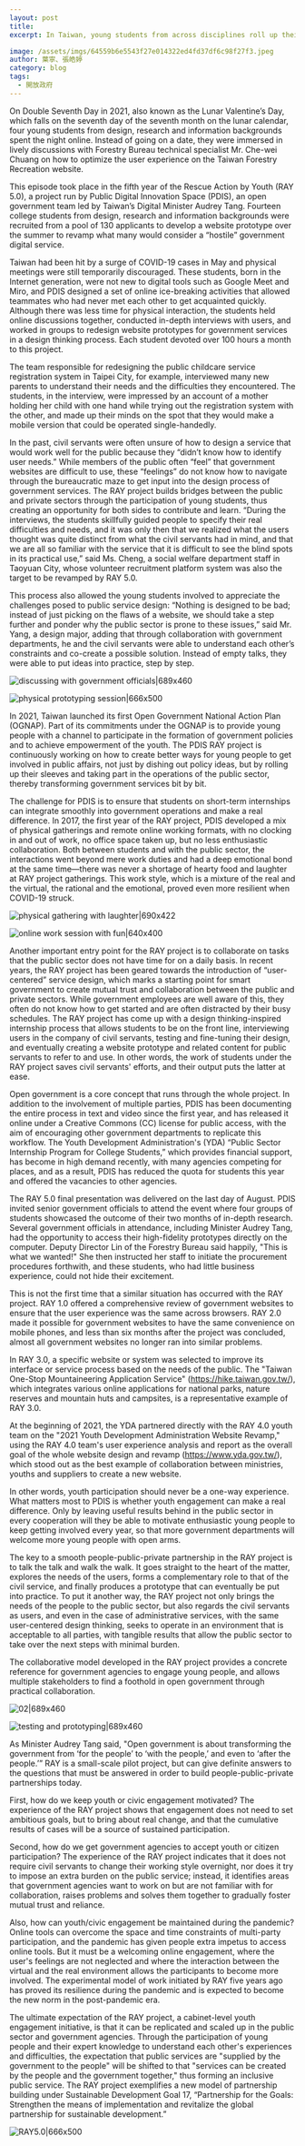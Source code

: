 ```yaml
---
layout: post
title: 
excerpt: In Taiwan, young students from across disciplines roll up their sleeves over the summer to work with government agencies in the midst of the COVID-19 pandemic to revamp what everyone describes as "user-unfriendly government digital services."

image: /assets/imgs/64559b6e5543f27e014322ed4fd37df6c98f27f3.jpeg
author: 葉寧、張皓婷
category: blog
tags: 
  - 開放政府
---
```


On Double Seventh Day in 2021, also known as the Lunar Valentine’s Day, which falls on the seventh day of the seventh month on the lunar calendar, four young students from design, research and information backgrounds spent the night online. Instead of going on a date, they were immersed in lively discussions with Forestry Bureau technical specialist Mr. Che-wei Chuang on how to optimize the user experience on the Taiwan Forestry Recreation website.

This episode took place in the fifth year of the Rescue Action by Youth (RAY 5.0), a project run by Public Digital Innovation Space (PDIS), an open government team led by Taiwan’s Digital Minister Audrey Tang. Fourteen college students from design, research and information backgrounds were recruited from a pool of 130 applicants to develop a website prototype over the summer to revamp what many would consider a “hostile” government digital service.

Taiwan had been hit by a surge of COVID-19 cases in May and physical meetings were still temporarily discouraged. These students, born in the Internet generation, were not new to digital tools such as Google Meet and Miro, and PDIS designed a set of online ice-breaking activities that allowed teammates who had never met each other to get acquainted quickly. Although there was less time for physical interaction, the students held online discussions together, conducted in-depth interviews with users, and worked in groups to redesign website prototypes for government services in a design thinking process. Each student devoted over 100 hours a month to this project.

The team responsible for redesigning the public childcare service registration system in Taipei City, for example, interviewed many new parents to understand their needs and the difficulties they encountered. The students, in the interview, were impressed by an account of a mother holding her child with one hand while trying out the registration system with the other, and made up their minds on the spot that they would make a mobile version that could be operated single-handedly.

In the past, civil servants were often unsure of how to design a service that would work well for the public because they “didn’t know how to identify user needs.” While members of the public often “feel” that government websites are difficult to use, these “feelings” do not know how to navigate through the bureaucratic maze to get input into the design process of government services. The RAY project builds bridges between the public and private sectors through the participation of young students, thus creating an opportunity for both sides to contribute and learn. “During the interviews, the students skillfully guided people to specify their real difficulties and needs, and it was only then that we realized what the users thought was quite distinct from what the civil servants had in mind, and that we are all so familiar with the service that it is difficult to see the blind spots in its practical use,” said Ms. Cheng, a social welfare department staff in Taoyuan City, whose volunteer recruitment platform system was also the target to be revamped by RAY 5.0.

This process also allowed the young students involved to appreciate the challenges posed to public service design: “Nothing is designed to be bad; instead of just picking on the flaws of a website, we should take a step further and ponder why the public sector is prone to these issues,” said Mr. Yang, a design major, adding that through collaboration with government departments, he and the civil servants were able to understand each other’s constraints and co-create a possible solution. Instead of empty talks, they were able to put ideas into practice, step by step.

![discussing with government officials|689x460](/assets/imgs/db940ae062d98d93188586d0176cbeb05757f688.jpeg) 

![physical prototyping session|666x500](/assets/imgs/b0aad09cf532f687b91b19d2c3e8499d5bd8d9a3.jpeg) 

In 2021, Taiwan launched its first Open Government National Action Plan (OGNAP). Part of its commitments under the OGNAP is to provide young people with a channel to participate in the formation of government policies and to achieve empowerment of the youth. The PDIS RAY project is continuously working on how to create better ways for young people to get involved in public affairs, not just by dishing out policy ideas, but by rolling up their sleeves and taking part in the operations of the public sector, thereby transforming government services bit by bit.

The challenge for PDIS is to ensure that students on short-term internships can integrate smoothly into government operations and make a real difference. In 2017, the first year of the RAY project, PDIS developed a mix of physical gatherings and remote online working formats, with no clocking in and out of work, no office space taken up, but no less enthusiastic collaboration. Both between students and with the public sector, the interactions went beyond mere work duties and had a deep emotional bond at the same time—there was never a shortage of hearty food and laughter at RAY project gatherings. This work style, which is a mixture of the real and the virtual, the rational and the emotional, proved even more resilient when COVID-19 struck.

![physical gathering with laughter|690x422](/assets/imgs/42abd100132483caa141158e8152478d7ad0261c.jpeg) 

![online work session with fun|640x400](/assets/imgs/d86b9d26fdd6342a3cec409eed0ada602336803e.jpeg) 

Another important entry point for the RAY project is to collaborate on tasks that the public sector does not have time for on a daily basis. In recent years, the RAY project has been geared towards the introduction of “user-centered” service design, which marks a starting point for smart government to create mutual trust and collaboration between the public and private sectors. While government employees are well aware of this, they often do not know how to get started and are often distracted by their busy schedules. The RAY project has come up with a design thinking-inspired internship process that allows students to be on the front line, interviewing users in the company of civil servants, testing and fine-tuning their design, and eventually creating a website prototype and related content for public servants to refer to and use. In other words, the work of students under the RAY project saves civil servants' efforts, and their output puts the latter at ease.

Open government is a core concept that runs through the whole project. In addition to the involvement of multiple parties, PDIS has been documenting the entire process in text and video since the first year, and has released it online under a Creative Commons (CC) license for public access, with the aim of encouraging other government departments to replicate this workflow. The Youth Development Administration's (YDA) “Public Sector Internship Program for College Students,” which provides financial support, has become in high demand recently, with many agencies competing for places, and as a result, PDIS has reduced the quota for students this year and offered the vacancies to other agencies.

The RAY 5.0 final presentation was delivered on the last day of August. PDIS invited senior government officials to attend the event where four groups of students showcased the outcome of their two months of in-depth research. Several government officials in attendance, including Minister Audrey Tang, had the opportunity to access their high-fidelity prototypes directly on the computer. Deputy Director Lin of the Forestry Bureau said happily, "This is what we wanted!" She then instructed her staff to initiate the procurement procedures forthwith, and these students, who had little business experience, could not hide their excitement.

This is not the first time that a similar situation has occurred with the RAY project. RAY 1.0 offered a comprehensive review of government websites to ensure that the user experience was the same across browsers. RAY 2.0 made it possible for government websites to have the same convenience on mobile phones, and less than six months after the project was concluded, almost all government websites no longer ran into similar problems.

In RAY 3.0, a specific website or system was selected to improve its interface or service process based on the needs of the public. The "Taiwan One-Stop Mountaineering Application Service" (https://hike.taiwan.gov.tw/), which integrates various online applications for national parks, nature reserves and mountain huts and campsites, is a representative example of RAY 3.0. 

At the beginning of 2021, the YDA partnered directly with the RAY 4.0 youth team on the "2021 Youth Development Administration Website Revamp," using the RAY 4.0 team's user experience analysis and report as the overall goal of the whole website design and revamp (https://www.yda.gov.tw/), which stood out as the best example of collaboration between ministries, youths and suppliers to create a new website.

In other words, youth participation should never be a one-way experience. What matters most to PDIS is whether youth engagement can make a real difference. Only by leaving useful results behind in the public sector in every cooperation will they be able to motivate enthusiastic young people to keep getting involved every year, so that more government departments will welcome more young people with open arms.

The key to a smooth people-public-private partnership in the RAY project is to talk the talk and walk the walk. It goes straight to the heart of the matter, explores the needs of the users, forms a complementary role to that of the civil service, and finally produces a prototype that can eventually be put into practice. To put it another way, the RAY project not only brings the needs of the people to the public sector, but also regards the civil servants as users, and even in the case of administrative services, with the same user-centered design thinking, seeks to operate in an environment that is acceptable to all parties, with tangible results that allow the public sector to take over the next steps with minimal burden.

The collaborative model developed in the RAY project provides a concrete reference for government agencies to engage young people, and allows multiple stakeholders to find a foothold in open government through practical collaboration.

![02|689x460](/assets/imgs/2753ee3f62cbd8d28498d30fda4edc5749be5df1.jpeg)

![testing and prototyping|689x460](/assets/imgs/5f33b2c397fac9d5e453ee68d99d70baf154dc23.jpeg) 

As Minister Audrey Tang said, "Open government is about transforming the government from ‘for the people’ to ‘with the people,’ and even to ‘after the people.’” RAY is a small-scale pilot project, but can give definite answers to the questions that must be answered in order to build people-public-private partnerships today.

First, how do we keep youth or civic engagement motivated? The experience of the RAY project shows that engagement does not need to set ambitious goals, but to bring about real change, and that the cumulative results of cases will be a source of sustained participation.

Second, how do we get government agencies to accept youth or citizen participation? The experience of the RAY project indicates that it does not require civil servants to change their working style overnight, nor does it try to impose an extra burden on the public service; instead, it identifies areas that government agencies want to work on but are not familiar with for collaboration, raises problems and solves them together to gradually foster mutual trust and reliance.

Also, how can youth/civic engagement be maintained during the pandemic? Online tools can overcome the space and time constraints of multi-party participation, and the pandemic has given people extra impetus to access online tools. But it must be a welcoming online engagement, where the user's feelings are not neglected and where the interaction between the virtual and the real environment allows the participants to become more involved. The experimental model of work initiated by RAY five years ago has proved its resilience during the pandemic and is expected to become the new norm in the post-pandemic era.

The ultimate expectation of the RAY project, a cabinet-level youth engagement initiative, is that it can be replicated and scaled up in the public sector and government agencies. Through the participation of young people and their expert knowledge to understand each other's experiences and difficulties, the expectation that public services are "supplied by the government to the people" will be shifted to that "services can be created by the people and the government together," thus forming an inclusive public service. The RAY project exemplifies a new model of partnership building under Sustainable Development Goal 17, “Partnership for the Goals: Strengthen the means of implementation and revitalize the global partnership for sustainable development.”

![RAY5.0|666x500](/assets/imgs/eec3152e932665884a5f3b2042f56b368b83dd28.jpeg)
